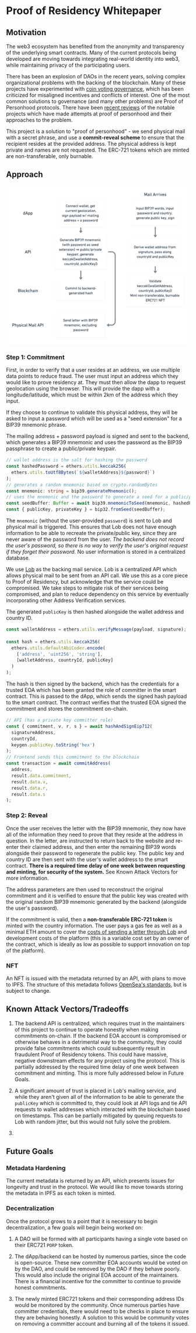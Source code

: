 # Proof of Residency Whitepaper

## Motivation

The web3 ecosystem has benefited from the anonymity and transparency of the underlying smart contracts. Many of the current protocols being developed are moving towards integrating real-world identity into web3, while maintaining privacy of the participating users.

There has been an explosion of DAOs in the recent years, solving complex organizational problems with the backing of the blockchain. Many of these projects have experimented with [coin voting governance](https://vitalik.ca/general/2021/08/16/voting3.html), which has been criticized for misaligned incentives and conflicts of interest. One of the most common solutions to governance (and many other problems) are Proof of Personhood protocols. There have been [recent reviews](https://arxiv.org/abs/2008.05300) of the notable projects which have made attempts at proof of personhood and their approaches to the problem.

This project is a solution to "proof of personhood" - we send physical mail with a secret phrase, and use a **commit-reveal scheme** to ensure that the recipient resides at the provided address. The physical address is kept private and names are not requested. The ERC-721 tokens which are minted are non-transferable, only burnable.

## Approach

![Outline](./outline-whitepaper.png)

### Step 1: Commitment

First, in order to verify that a user resides at an address, we use multiple data points to reduce fraud. The user must input an address which they would like to prove residency at. They must then allow the dapp to request geolocation using the browser. This will provide the dapp with a longitude/latitude, which must be within 2km of the address which they input.

If they choose to continue to validate this physical address, they will be asked to input a password which will be used as a "seed extension" for a BIP39 mnemonic phrase.

The mailing address + password payload is signed and sent to the backend, which generates a BIP39 mnemonic and uses the password as the BIP39 passphrase to create a public/private keypair.

```typescript
// wallet address is the salt for hashing the password
const hashedPassword = ethers.utils.keccak256(
  ethers.utils.toUtf8Bytes(`${walletAddress}${password}`)
);
// generates a random mnemonic based on crypto.randomBytes
const mnemonic: string = bip39.generateMnemonic();
// uses the mnemonic and the password to generate a seed for a public/private key
const seedBuffer: Buffer = await bip39.mnemonicToSeed(mnemonic, hashedPassword);
const { publicKey, privateKey } = bip32.fromSeed(seedBuffer);
```

The `mnemonic` (without the user-provided `password`) is sent to Lob and physical mail is triggered. This ensures that Lob does not have enough information to be able to recreate the private/public key, since they are never aware of the password from the user. _The backend does not record the user's password, so there is no way to verify the user's original request if they forget their password._ No user information is stored in a centralized database.

We use [Lob](https://www.lob.com/) as the backing mail service. Lob is a centralized API which allows physical mail to be sent from an API call. We use this as a core piece to Proof of Residency, but acknowledge that the service could be compromised. We take steps to mitigate risk of their services being compromised, and plan to reduce dependency on this service by eventually incorporating other Address Verification services.

The generated `publicKey` is then hashed alongside the wallet address and country ID.

```typescript
const walletAddress = ethers.utils.verifyMessage(payload, signature);

const hash = ethers.utils.keccak256(
  ethers.utils.defaultAbiCoder.encode(
    ['address', 'uint256', 'string'],
    [walletAddress, countryId, publicKey]
  )
);
```

The hash is then signed by the backend, which has the credentials for a trusted EOA which has been granted the role of committer in the smart contract. This is passed to the dApp, which sends the signed hash payload to the smart contract. The contract verifies that the trusted EOA signed the commitment and stores the commitment on-chain.

```typescript
// API (has a private key committer role)
const { commitment, v, r, s } = await hashAndSignEip712(
  signatureAddress,
  countryId,
  keygen.publicKey.toString('hex')
);
// Frontend sends this commitment to the blockchain
const transaction = await commitAddress(
  address,
  result.data.commitment,
  result.data.v,
  result.data.r,
  result.data.s
);
```

### Step 2: Reveal

Once the user receives the letter with the BIP39 mnemonic, they now have all of the information they need to prove that they reside at the address in question. In the letter, are instructed to return back to the website and re-enter their claimed address, and then enter the remaining BIP39 words alongside their password to regenerate the public key. The public key and country ID are then sent with the user's wallet address to the smart contract. **There is a required time delay of one week between requesting and minting, for security of the system.** See Known Attack Vectors for more information.

The address parameters are then used to reconstruct the original commitment and it is verified to ensure that the public key was created with the original random BIP39 mnemonic generated by the backend (alongside the user's password).

If the commitment is valid, then a **non-transferable ERC-721 token** is minted with the country information. The user pays a gas fee as well as a minimal ETH amount to cover the [costs of sending a letter through Lob](https://www.lob.com/pricing/print-mail) and development costs of the platform (this is a variable cost set by an owner of the contract, which is ideally as low as possible to support innovation on top of the platform).

### NFT

An NFT is issued with the metadata returned by an API, with plans to move to IPFS. The structure of this metadata follows [OpenSea's standards](https://docs.opensea.io/docs/metadata-standards), but is subject to change.

## Known Attack Vectors/Tradeoffs

1. The backend API is centralized, which requires trust in the maintainers of this project to continue to operate honestly when making commitments on-chain. If the backend EOA account is compromised or otherwise behaves in a detrimental way to the community, they could provide false commitments which could subsequently result in fraudulent Proof of Residency tokens. This could have massive, negative downstream effects for any project using the protocol. This is partially addressed by the required time delay of one week between commitment and minting. This is more fully addressed below in Future Goals.

2. A significant amount of trust is placed in Lob's mailing service, and while they aren't given all of the information to be able to generate the `publicKey` which is committed to, they could look at API logs and tie API requests to wallet addresses which interacted with the blockchain based on timestamps. This can be partially mitigated by queuing requests to Lob with random jitter, but this would not fully solve the problem.

3.

## Future Goals

### Metadata Hardening

The current metadata is returned by an API, which presents issues for longevity and trust in the protocol. We would like to move towards storing the metadata in IPFS as each token is minted.

### Decentralization

Once the protocol grows to a point that it is necessary to begin decentralization, a few goals will begin being worked on:

1. A DAO will be formed with all participants having a single vote based on their ERC721 `PORP` token.

2. The dApp/backend can be hosted by numerous parties, since the code is open-source. These new committer EOA accounts would be voted on by the DAO, and could be removed by the DAO if they behave poorly. This would also include the original EOA account of the maintainers. There is a financial incentive for the committer to continue to provide honest commitments.

3. The newly minted ERC721 tokens and their corresponding address IDs would be monitored by the community. Once numerous parties have committer credentials, there would need to be checks in place to ensure they are behaving honestly. A solution to this would be community votes on removing a committer account and burning all of the tokens it issued.
